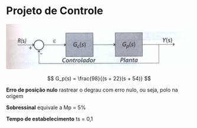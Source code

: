 # Projeto de Controle

![a](../attachments/a.jpg)

$$
G_p(s) = \frac{98}{(s + 22)(s + 54)}
$$

**Erro de posição nulo** rastrear o degrau com erro nulo, ou seja, polo na origem

**Sobressinal** equivale a Mp = 5%

**Tempo de estabelecimento** ts = 0,1